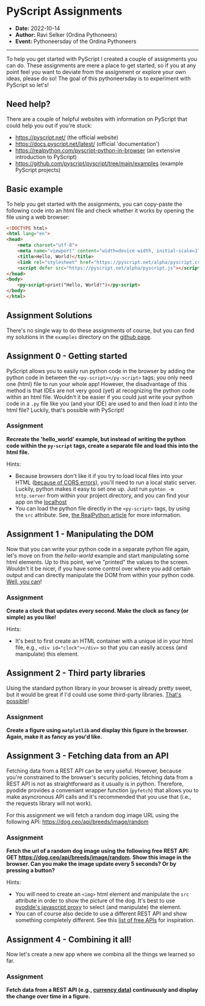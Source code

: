 # PyScript Assignments
- **Date:** 2022-10-14
- **Author:** Ravi Selker (Ordina Pythoneers)
- **Event:** Pythoneersday of the Ordina Pythoneers

---

To help you get started with PyScript I created a couple of assignments you can do. These assignments are mere a place to get started, so if you at any point feel you want to deviate from the assignment or explore your own ideas, please do so! The goal of this pythoneersday is to experiment with PyScript so let's!

## Need help?

There are a couple of helpful websites with information on PyScript that could help you out if you're stuck:
* https://pyscript.net/ (the official website)
* https://docs.pyscript.net/latest/ (official 'documentation')
* https://realpython.com/pyscript-python-in-browser (an extensive introduction to PyScript)
* https://github.com/pyscript/pyscript/tree/main/examples (example PyScript projects)


## Basic example

To help you get started with the assignments, you can copy-paste the following code into an html file and check whether it works by opening the file using a web browser:

```html
<!DOCTYPE html>
<html lang="en">
<head>
    <meta charset="utf-8">
    <meta name="viewport" content="width=device-width, initial-scale=1">
    <title>Hello, World!</title>
    <link rel="stylesheet" href="https://pyscript.net/alpha/pyscript.css" />
    <script defer src="https://pyscript.net/alpha/pyscript.js"></script>
</head>
<body>
    <py-script>print("Hello, World!")</py-script>
</body>
</html>
```

## Assignment Solutions

There's no single way to do these assignments of course, but you can find my solutions in the `examples` directory on the [github page](https://github.com/raviselker/pythoneersday-pyscript).


## Assignment 0 - Getting started

PyScript allows you to easily run python code in the browser by adding the python code in between the `<py-script></py-script>` tags; you only need one (html) file to run your whole app! However, the disadvantage of this method is that IDEs are not very good (yet) at recognizing the python code within an html file. Wouldn't it be easier if you could just write your python code in a `.py` file like you (and your IDE) are used to and then load it into the html file? Luckily, that's possible with PyScript!

### Assignment

**Recreate the 'hello_world' example, but instead of writing the python code within the `py-script` tags, create a separate file and load this into the html file.**

Hints:
* Because browsers don't like it if you try to load local files into your HTML ([because of CORS errors](https://developer.mozilla.org/en-US/docs/Learn/Common_questions/set_up_a_local_testing_server#the_problem_with_testing_local_files)), you'll need to run a local static server. Luckily, python makes it easy to set one up. Just run `pyhton -m http.server` from within your project directory, and you can find your app on the [localhost](http://localhost:8000/)
* You can load the python file directly in the `<py-script>` tags, by using the `src` attribute. See, [the RealPython article](https://realpython.com/pyscript-python-in-browser/#dealing-with-python-code-formatting) for more information.

## Assignment 1 - Manipulating the DOM

Now that you can write your python code in a separate python file again, let's move on from the *hello-world* example and start manipulating some html elements. Up to this point, we've "printed" the values to the screen. Wouldn't it be nicer, if you have some control over where you add certain output and can directly manipulate the DOM from within your python code. [Well, you can](https://realpython.com/pyscript-python-in-browser/#pyscripts-adapter-for-javascript-proxy)!

### Assignment
**Create a clock that updates every second. Make the clock as fancy (or simple) as you like!**

Hints:
* It's best to first create an HTML container with a unique id in your html file, e.g., `<div id="clock"></div>` so that you can easily access (and manipulate) this element.

## Assignment 2 - Third party libraries

Using the standard python library in your browser is already pretty sweet, but it would be great if I'd could use some third-party libraries. [That's possible](https://realpython.com/pyscript-python-in-browser/#managing-python-dependencies-in-pyscript)!

### Assignment
**Create a figure using `matplotlib` and display this figure in the browser. Again, make it as fancy as you'd like.**

## Assignment 3 - Fetching data from an API

Fetching data from a REST API can be very useful. However, because you're constrained to the browser's security policies, fetching data from a REST API is not as straightforward as it usually is in python. Therefore, pyodide provides a conveniant wrapper function (`pyfetch`) that allows you to make asyncronous API calls and it's recommended that you use that (i.e., the requests library will not work).

For this assignment we will fetch a random dog image URL using the following API: https://dog.ceo/api/breeds/image/random

### Assignment
**Fetch the url of a random dog image using the following free REST API: GET https://dog.ceo/api/breeds/image/random. Show this image in the browser. Can you make the image update every 5 seconds? Or by pressing a button?**

Hints:
* You will need to create an `<img>` html element and manipulate the `src` attribute in order to show the picture of the dog. It's best to use [pyodide's javascript proxy](https://realpython.com/pyscript-python-in-browser/#pyodides-javascript-proxy) to select (and manipulate) the element.
* You can of course also decide to use a different REST API and show something completely different. See this [list of free APIs](https://github.com/public-apis/public-apis) for inspiration.

## Assignment 4 - Combining it all!

Now let's create a new app where we combina all the things we learned so far.

### Assignment
**Fetch data from a REST API (e.g., [currency data](https://currencyscoop.com/api-documentation)) continuously and display the change over time in a figure.**
